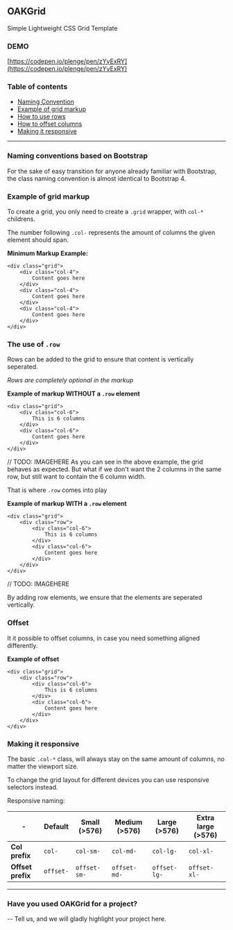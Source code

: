
## OAKGrid
Simple Lightweight CSS Grid Template

### DEMO
[https://codepen.io/plenge/pen/zYvExRY](https://codepen.io/plenge/pen/zYvExRY)

### Table of contents
- [Naming Convention](#Naming-conventions-based-on-Bootstrap)
- [Example of grid markup](#Example-of-grid-markup)
- [How to use rows](#The-use-of-`.row`)
- [How to offset columns](#Offset)
- [Making it responsive](#Making-it-responsive)

___

### Naming conventions based on Bootstrap

For the sake of easy transition for anyone already familiar with Bootstrap, the class naming convention is almost identical to Bootstrap 4.

### Example of grid markup

To create a grid, you only need to create a `.grid` wrapper, with `col-*` childrens. 

The number following `.col-` represents the amount of columns the given element should span.

**Minimum Markup Example:**
```
<div class="grid">
    <div class="col-4">
        Content goes here
    </div>        
    <div class="col-4">
        Content goes here
    </div>        
    <div class="col-4">
        Content goes here
    </div>        
</div>
```

### The use of `.row`

Rows can be added to the grid to ensure that content is vertically seperated.

*Rows are completely optional in the markup*

**Example of markup WITHOUT a `.row` element**

```
<div class="grid">
    <div class="col-6">
        This is 6 columns
    </div>        
    <div class="col-6">
        Content goes here
    </div>        
</div>
```

// TODO: IMAGEHERE
As you can see in the above example, the grid behaves as expected. But what if we don't want the 2 columns in the same row, but still want to contain the 6 column width.

That is where `.row` comes into play

**Example of markup WITH a `.row` element**
```
<div class="grid">
    <div class="row">
        <div class="col-6">
            This is 6 columns
        </div>        
        <div class="col-6">
            Content goes here
        </div>        
    </div>
</div>
```

// TODO: IMAGEHERE

By adding row elements, we ensure that the elements are seperated vertically.

### Offset
It it possible to offset columns, in case you need something aligned differently.

**Example of offset**
```
<div class="grid">
    <div class="row">
        <div class="col-6">
            This is 6 columns
        </div>        
        <div class="col-6">
            Content goes here
        </div>        
    </div>
</div>
```


### Making it responsive

The basic `.col-*` class, will always stay on the same amount of columns, no matter the viewport size.

To change the grid layout for different devices you can use responsive selectors instead.

Responsive naming:

 -| Default | Small (>576) | Medium (>576) | Large (>576) | Extra large (>576)
 ------ | ------ | -------- | -------- | -------- | --------
**Col prefix** | `col-` | `col-sm-` | `col-md-` | `col-lg-` | `col-xl-`
**Offset prefix** | `offset-` | `offset-sm-` | `offset-md-` | `offset-lg-` | `offset-xl-`


___ 
### Have you used OAKGrid for a project?
-- Tell us, and we will gladly highlight your project here.